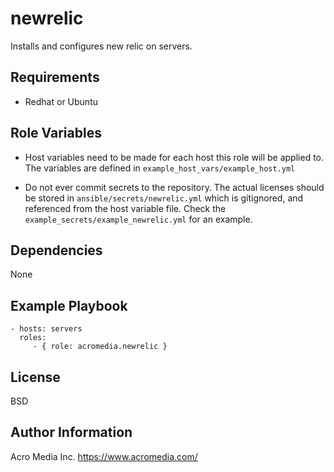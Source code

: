 newrelic
======

Installs and configures new relic on servers.


Requirements
------------
* Redhat or Ubuntu

Role Variables
--------------

* Host variables need to be made for each host this role will be applied to. The variables are defined in `example_host_vars/example_host.yml`

* Do not ever commit secrets to the repository. The actual licenses should be stored in `ansible/secrets/newrelic.yml` which is gitignored, and referenced from the host variable file. Check the `example_secrets/example_newrelic.yml` for an example.

Dependencies
------------

None

Example Playbook
----------------

    - hosts: servers
      roles:
         - { role: acromedia.newrelic }

License
-------

BSD

Author Information
------------------

Acro Media Inc.
https://www.acromedia.com/
